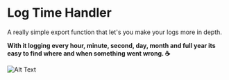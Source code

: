 # Log Time Handler

A really simple export function that let's you make your logs more in depth. 

**With it logging every hour, minute, second, day, month and full year its easy to find where and when something went wrong. ☕**

![Alt Text](https://tenor.googleapis.com/v2/media?id=2677166326806293791&format=optimizedgif&client_key=tenor_web&appversion=browser-r20250506-2&access_token=ya29.a0AW4XtxgnxqSXx2WcYZjp-6EzOqFF27AhJW5t7T_TGhRvCo28HkfxBR0Z0AmDfQHUBc4Ey8ksqovaNh69h53uzsfwBoVJc1cI_Wwft-6Qa-XlRHjbnR04OiZ1Dodwp8DEJ5yePN7Z_ry4VvqR03sqZ-q4fPau0T07ZDw-Z8PSaCgYKAV4SARQSFQHGX2Mie5qiTbDLyqcxsOq8BQquTA0175&key=AIzaSyC-P6_qz3FzCoXGLk6tgitZo4jEJ5mLzD8)
